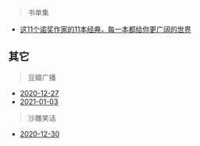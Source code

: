 <link href="../css/style.css" rel="stylesheet" type="text/css" />

> 书单集

+ [这11个诺奖作家的11本经典，每一本都给你更广阔的世界](https://render.alipay.com/p/h5/life_public/www/index.html?publicId=2019042264249585&msgId=201904226424958510668e30-9390-4a85-82ac-42fe0a84bc46)

## 其它

> 豆瓣广播
+ [2020-12-27](https://mp.weixin.qq.com/s/JGyHGCOyo4bCuOUSJF9-cg)
+ [2021-01-03](https://mp.weixin.qq.com/s/QSDB0mKK6ZgLLp9y6wBbqQ)

> 沙雕笑话
+ [2020-12-30](https://mp.weixin.qq.com/s/sTI6eijEYyUUMd8cmxM_3A)
